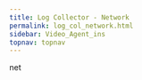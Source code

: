 ```yaml
---
title: Log Collector - Network
permalink: log_col_network.html
sidebar: Video_Agent_ins
topnav: topnav
---
```



net